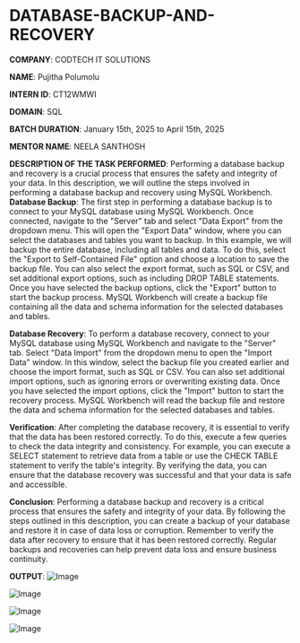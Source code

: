 # DATABASE-BACKUP-AND-RECOVERY 

**COMPANY**: CODTECH IT SOLUTIONS

**NAME**: Pujitha Polumolu

**INTERN ID**: CT12WMWI

**DOMAIN**: SQL

**BATCH DURATION**: January 15th, 2025 to April 15th, 2025

**MENTOR NAME**: NEELA SANTHOSH

**DESCRIPTION OF THE TASK PERFORMED**:
Performing a database backup and recovery is a crucial process that ensures the safety and integrity of your data. In this description, we will outline the steps involved in performing a database backup and recovery using MySQL Workbench.
**Database Backup**:
The first step in performing a database backup is to connect to your MySQL database using MySQL Workbench. Once connected, navigate to the "Server" tab and select "Data Export" from the dropdown menu. This will open the "Export Data" window, where you can select the databases and tables you want to backup.
In this example, we will backup the entire database, including all tables and data. To do this, select the "Export to Self-Contained File" option and choose a location to save the backup file. You can also select the export format, such as SQL or CSV, and set additional export options, such as including DROP TABLE statements.
Once you have selected the backup options, click the "Export" button to start the backup process. MySQL Workbench will create a backup file containing all the data and schema information for the selected databases and tables.

**Database Recovery**:
To perform a database recovery, connect to your MySQL database using MySQL Workbench and navigate to the "Server" tab. Select "Data Import" from the dropdown menu to open the "Import Data" window.
In this window, select the backup file you created earlier and choose the import format, such as SQL or CSV. You can also set additional import options, such as ignoring errors or overwriting existing data.
Once you have selected the import options, click the "Import" button to start the recovery process. MySQL Workbench will read the backup file and restore the data and schema information for the selected databases and tables.

**Verification**:
After completing the database recovery, it is essential to verify that the data has been restored correctly. To do this, execute a few queries to check the data integrity and consistency.
For example, you can execute a SELECT statement to retrieve data from a table or use the CHECK TABLE statement to verify the table's integrity. By verifying the data, you can ensure that the database recovery was successful and that your data is safe and accessible.

**Conclusion**:
Performing a database backup and recovery is a critical process that ensures the safety and integrity of your data. By following the steps outlined in this description, you can create a backup of your database and restore it in case of data loss or corruption. Remember to verify the data after recovery to ensure that it has been restored correctly. Regular backups and recoveries can help prevent data loss and ensure business continuity.

**OUTPUT**:
![Image](https://github.com/user-attachments/assets/8de35acd-4286-47a7-875c-b4474e78a295)

![Image](https://github.com/user-attachments/assets/1ccb2228-827b-42ed-b98c-dab17012c0a3)

![Image](https://github.com/user-attachments/assets/1840a51f-84f0-4358-9dec-5cc12f3e4487)

![Image](https://github.com/user-attachments/assets/411f2d56-d41a-4dba-a745-7ba5853ffc93)
